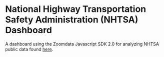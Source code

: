 National Highway Transportation Safety Administration (NHTSA) Dashboard
===============

A dashboard using the Zoomdata Javascript SDK 2.0 for analyzing NHTSA public data found [here](http://www-odi.nhtsa.dot.gov/downloads/). 